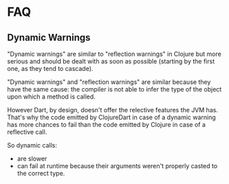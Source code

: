 # FAQ
## Dynamic Warnings
"Dynamic warnings" are similar to "reflection warnings" in Clojure but more serious and should be dealt with as soon as possible (starting by the first one, as they tend to cascade).

"Dynamic warnings" and "reflection warnings" are similar because they have the same cause: the compiler is not able to infer the type of the object upon which a method is called.

However Dart, by design, doesn't offer the relective features the JVM has. That's why the code emitted by ClojureDart in case of a dynamic warning has more chances to fail than the code emitted by Clojure in case of a reflective call.

So dynamic calls:
* are slower
* can fail at runtime because their arguments weren't properly casted to the correct type.
